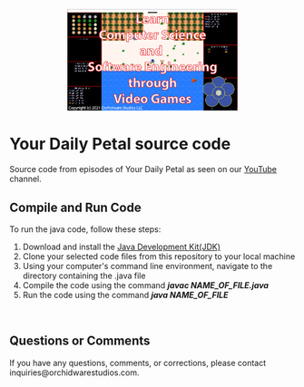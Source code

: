 <p align="center">
  <img src="header.png" width="300" title="Learn Computer Science and Software Engineering through Video Games">
</p>

<h1>Your Daily Petal source code</h1>
Source code from episodes of Your Daily Petal as seen on our <a href="https://www.youtube.com/channel/UCRA2JwDOgb1ysoa7DfSALqQ">YouTube</a> channel.

<br>

<h2>Compile and Run Code</h2>
To run the java code, follow these steps:
<ol>
    <li>Download and install the <a href="https://www.oracle.com/java/technologies/javase-downloads.html">Java Development Kit(JDK)</a></li>
    <li>Clone your selected code files from this repository to your local machine</li>
    <li>Using your computer's command line environment, navigate to the directory containing the .java file</li>
    <li>Compile the code using the command <b><i>javac NAME_OF_FILE.java</b></i></li>
    <li>Run the code using the command <b><i>java NAME_OF_FILE</b></i></li>
</ol>

<br>

<h2>Questions or Comments</h2>
If you have any questions, comments, or corrections, please contact inquiries@orchidwarestudios.com.
